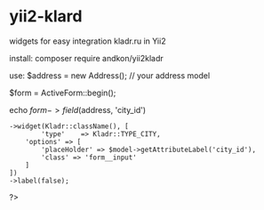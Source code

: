 # yii2-klard
widgets for easy integration kladr.ru in Yii2

install:
composer require andkon/yii2kladr

use:
$address = new Address(); // your address model

$form = ActiveForm::begin();

echo $form->field($address, 'city_id')

    ->widget(Kladr::className(), [
            'type'    => Kladr::TYPE_CITY,
        'options' => [
            'placeHolder' => $model->getAttributeLabel('city_id'),
            'class' => 'form__input'
        ]
    ])
    ->label(false);
?>

